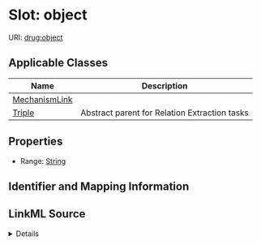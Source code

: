 # Slot: object

URI: [drug:object](http://w3id.org/ontogpt/drug/object)



<!-- no inheritance hierarchy -->




## Applicable Classes

| Name | Description |
| --- | --- |
[MechanismLink](MechanismLink.md) | 
[Triple](Triple.md) | Abstract parent for Relation Extraction tasks






## Properties

* Range: [String](String.md)







## Identifier and Mapping Information








## LinkML Source

<details>
```yaml
name: object
alias: object
domain_of:
- MechanismLink
- Triple
range: string

```
</details>